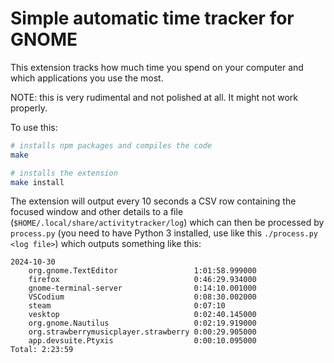 # Simple automatic time tracker for GNOME

This extension tracks how much time you spend on your computer and which applications you use the most.

NOTE: this is very rudimental and not polished at all. It might not work properly.

To use this:

```bash
# installs npm packages and compiles the code
make

# installs the extension
make install
```

The extension will output every 10 seconds a CSV row containing the focused window and other details to a file (`$HOME/.local/share/activitytracker/log`) which can then be processed by `process.py` (you need to have Python 3 installed, use like this `./process.py <log file>`) which outputs something like this:

```
2024-10-30
	org.gnome.TextEditor                 1:01:58.999000
	firefox                              0:46:29.934000
	gnome-terminal-server                0:14:10.001000
	VSCodium                             0:08:30.002000
	steam                                0:07:10
	vesktop                              0:02:40.145000
	org.gnome.Nautilus                   0:02:19.919000
	org.strawberrymusicplayer.strawberry 0:00:29.905000
	app.devsuite.Ptyxis                  0:00:10.095000
Total: 2:23:59
```